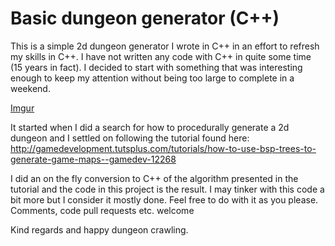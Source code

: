 

# Basic dungeon generator (C++)

This is a simple 2d dungeon generator I wrote in C++ in an effort to refresh my skills in C++. I have not written any code with C++ in quite some time (15 years in fact). I decided to start with something that was interesting enough to keep my attention without being too large to complete in a weekend. 

[Imgur](http://i.imgur.com/FGnKOHz.png)

It started when I did a search for how to procedurally generate a 2d dungeon and I settled on following the tutorial found here: http://gamedevelopment.tutsplus.com/tutorials/how-to-use-bsp-trees-to-generate-game-maps--gamedev-12268

I did an on the fly conversion to C++ of the algorithm presented in the tutorial and the code in this project is the result. I may tinker with this code a bit more but I consider it mostly done. Feel free to do with it as you please. Comments, code pull requests etc. welcome

Kind regards and happy dungeon crawling.